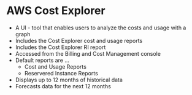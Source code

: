 # AWS Cost Explorer
- A UI - tool that enables users to analyze the costs and usage with a graph
- Includes the Cost Explorer cost and usage reports
- Includes the Cost Explorer RI report
- Accessed from the Billing and Cost Management console
- Default reports are ...
	- Cost and Usage Reports
	- Reservered Instance Reports
- Displays up to 12 months of historical data
- Forecasts data for the next 12 months 
